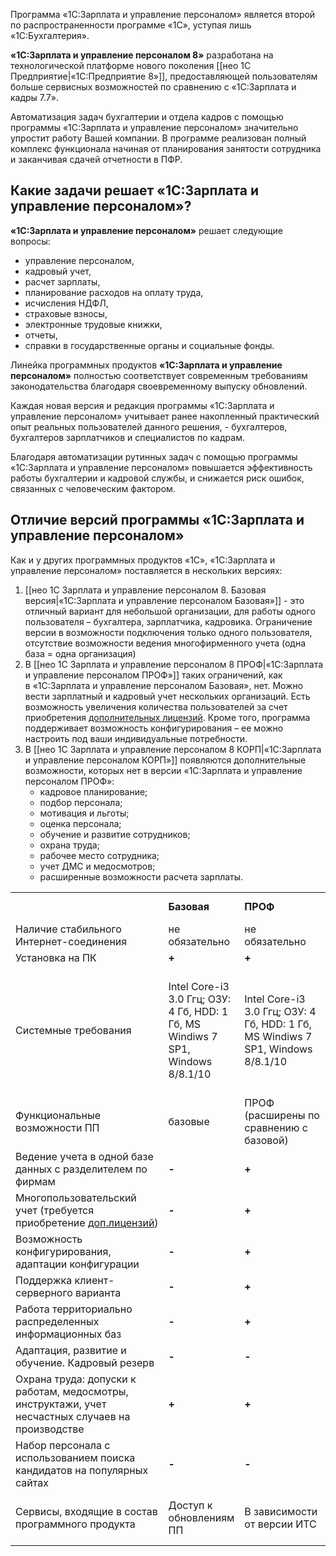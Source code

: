 Программа «1C:Зарплата и управление персоналом» является второй по распространенности программе «1С», уступая лишь «1C:Бухгалтерия».

**«1С:Зарплата и управление персоналом 8»** разработана на технологической платформе нового поколения [[нео 1С Предприятие|«1С:Предприятие 8»]], предоставляющей пользователям больше сервисных возможностей по сравнению с «1С:Зарплата и кадры 7.7».

Автоматизация задач бухгалтерии и отдела кадров с помощью программы «1C:Зарплата и управление персоналом» значительно упростит работу Вашей компании. В программе реализован полный комплекс функционала начиная от планирования занятости сотрудника и заканчивая сдачей отчетности в ПФР.


## **Какие задачи решает «1C:Зарплата и управление персоналом»?**

**«1C:Зарплата и управление персоналом»** решает следующие вопросы:   

- управление персоналом,
- кадровый учет,
- расчет зарплаты, 
- планирование расходов на оплату труда,
- исчисления НДФЛ, 
- страховые взносы,
- электронные трудовые книжки,
- отчеты,
- справки в государственные органы и социальные фонды.

Линейка программных продуктов **«1C:Зарплата и управление персоналом»** полностью соответствует современным требованиям законодательства благодаря своевременному выпуску обновлений. 

Каждая новая версия и редакция программы «1С:Зарплата и управление персоналом» учитывает ранее накопленный практический опыт реальных пользователей данного решения, - бухгалтеров, бухгалтеров зарплатчиков и специалистов по кадрам.

Благодаря автоматизации рутинных задач с помощью программы «1C:Зарплата и управление персоналом» повышается эффективность работы бухгалтерии и кадровой службы, и снижается риск ошибок, связанных с человеческим фактором.

## **Отличие версий программы «1C:Зарплата и управление персоналом»**

Как и у других программных продуктов «1С», «1C:Зарплата и управление персоналом» поставляется в нескольких версиях:  

1. [[нео 1С Зарплата и управление персоналом 8. Базовая версия|«1C:Зарплата и управление персоналом Базовая»]] - это отличный вариант для небольшой организации, для работы одного пользователя – бухгалтера, зарплатчика, кадровика. Ограничение версии в возможности подключения только одного пользователя, отсутствие возможности ведения многофирменного учета (одна база = одна организация)
2. В [[нео 1С Зарплата и управление персоналом 8 ПРОФ|«1C:Зарплата и управление персоналом ПРОФ»]] таких ограничений, как в «1C:Зарплата и управление персоналом Базовая», нет. Можно вести зарплатный и кадровый учет нескольких организаций. Есть возможность увеличения количества пользователей за счет приобретения [дополнительных лицензий](https://neosystems.ru/product/programmnye-produkty/client_licenses/). Кроме того, программа поддерживает возможность конфигурирования – ее можно настроить под ваши индивидуальные потребности.
3. В [[нео 1С Зарплата и управление персоналом 8 КОРП|«1C:Зарплата и управление персоналом КОРП»]] появляются дополнительные возможности, которых нет в версии «1C:Зарплата и управление персоналом ПРОФ»:
	- кадровое планирование;
	- подбор персонала;        
	- мотивация и льготы;        
	- оценка персонала;         
	- обучение и развитие сотрудников;
	- охрана труда;    
	- рабочее место сотрудника;
	- учет ДМС и медосмотров;
	- расширенные возможности расчета зарплаты.

|                                                                                                                                         |                                                                                 |                                                                                 |                                                                                 |                                                                                                  |
| --------------------------------------------------------------------------------------------------------------------------------------- | ------------------------------------------------------------------------------- | ------------------------------------------------------------------------------- | ------------------------------------------------------------------------------- | ------------------------------------------------------------------------------------------------ |
|                                                                                                                                         | **Базовая**                                                                     | **ПРОФ**                                                                        | **КОРП**                                                                        | **Облачная версия**                                                                              |
| Наличие стабильного Интернет-соединения                                                                                                 | не обязательно                                                                  | не обязательно                                                                  | не обязательно                                                                  | обязательно 2 мб./сек.                                                                           |
| Установка на ПК                                                                                                                         | **+**                                                                           | **+**                                                                           | **+**                                                                           | **-**                                                                                            |
| Системные требования                                                                                                                    | Intel Core-i3 3.0 Ггц; ОЗУ: 4 Гб, HDD: 1 Гб, MS Windiws 7 SP1, Windows 8/8.1/10 | Intel Core-i3 3.0 Ггц; ОЗУ: 4 Гб, HDD: 1 Гб, MS Windiws 7 SP1, Windows 8/8.1/10 | Intel Core-i3 3.0 Ггц; ОЗУ: 4 Гб, HDD: 1 Гб, MS Windiws 7 SP1, Windows 8/8.1/10 | Intel Pentium (двух ядерный) 2.0 Ггц; ОЗУ: 4 Гб, HDD: 250 Гб, MS Windiws 7 SP1, Windows 8/8.1/10 |
| Функциональные возможности ПП                                                                                                           | базовые                                                                         | ПРОФ (расширены по сравнению с базовой)                                         | КОРП (расширены по сравнению с базовой)                                         | Базовые или ПРОФ (в зависимости от тарифа)                                                       |
| Ведение учета в одной базе данных с разделителем по фирмам                                                                              | **-**                                                                           | **+**                                                                           | **+**                                                                           | **+**                                                                                            |
| Многопользовательский учет (требуется приобретение [доп.лицензий](https://neosystems.ru/product/programmnye-produkty/client_licenses/)) | **-**                                                                           | **+**                                                                           | **+**                                                                           | **+**                                                                                            |
| Возможность конфигурирования, адаптации конфигурации                                                                                    | **-**                                                                           | **+**                                                                           | **+**                                                                           | **+**                                                                                            |
| Поддержка клиент-серверного варианта                                                                                                    | **-**                                                                           | **+**                                                                           | **+**                                                                           | **+**                                                                                            |
| Работа территориально распределенных информационных баз                                                                                 | **-**                                                                           | **+**                                                                           | **+**                                                                           | **+**                                                                                            |
| Адаптация, развитие и обучение. Кадровый резерв                                                                                         | **-**                                                                           | **-**                                                                           | **+**                                                                           | **-**                                                                                            |
| Охрана труда: допуски к работам, медосмотры, инструктажи, учет несчастных случаев на производстве                                       | **+**                                                                           | **+**                                                                           | **+**                                                                           | **-**                                                                                            |
| Набор персонала с использованием поиска кандидатов на популярных сайтах                                                                 | **-**                                                                           | **-**                                                                           | **+**                                                                           | **+**                                                                                            |
| Сервисы, входящие в состав программного продукта                                                                                        | Доступ к обновлениям ПП                                                         | В зависимости от версии ИТС                                                     | В зависимости от версии ИТС                                                     | В зависимости от версии ИТС                                                                      |